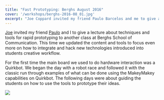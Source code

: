 ```yaml
---
title: "Fast Prototyping: Berghs August 2016"
cover: '/workshops/berghs-2016-08_01.jpg'
excerpt: "Joe Coppard invited my friend Paulo Barcelos and me to give a lecture about techniques and tools for rapid prototyping to another class at Berghs School of Communication. This time we updated the content and tools to focus even more on how to integrate and hack new technologies introduced into students creative workflow."
---
```


[Joe](http://www.anothertomorrow.io/) invited my friend [Paulo](https://www.linkedin.com/in/paulobarcelos/) and I to give a lecture about techniques and tools for rapid prototyping to another class at Berghs School of Communication. This time we updated the content and tools to focus even more on how to integrate and hack new technologies introduced into students creative workflow.

For the first time the main board we used to do hardware interaction was a Quirkbot. We began the day with a robot race and followed it with the classic run through examples of what can be done using the MakeyMakey capabilities on Quirkbot. The following days were about guiding the students on how to use the tools to prototype their ideas.

![](/workshops/berghs-2016-08_01.jpg)
